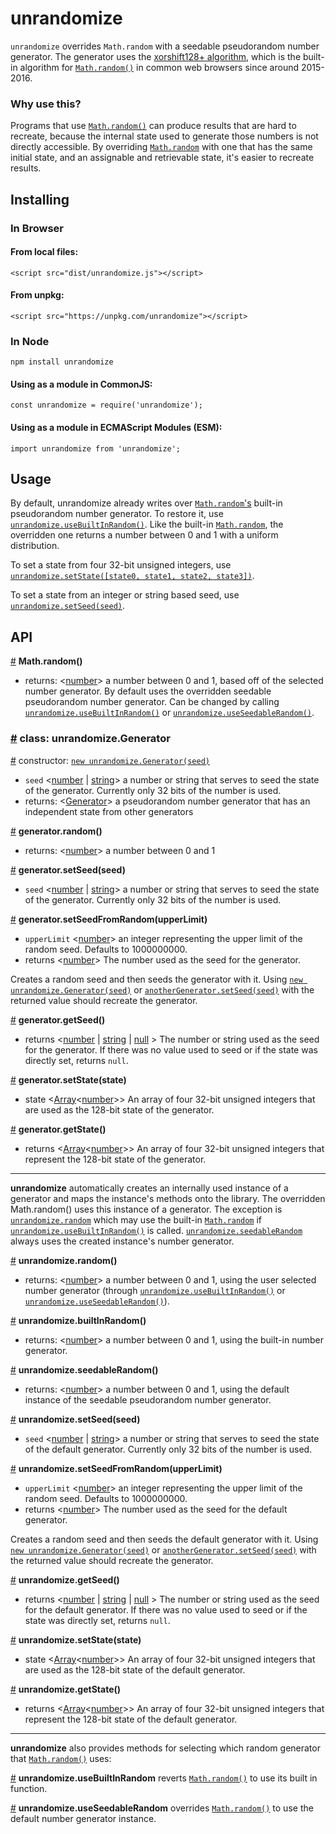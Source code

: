 # unrandomize
`unrandomize` overrides `Math.random` with a seedable pseudorandom number generator. The generator uses the [xorshift128+ algorithm][xorshift], which is the built-in algorithm for [`Math.random()`][Math-random] in common web browsers since around 2015-2016. 

### Why use this?
Programs that use [`Math.random()`][Math-random] can produce results that are hard to recreate, because the internal state used to generate those numbers is not directly accessible. By overriding [`Math.random`][Math-random] with one that has the same initial state, and an assignable and retrievable state, it's easier to recreate results.

## Installing
### In Browser
#### From local files:
```
<script src="dist/unrandomize.js"></script>
```
#### From unpkg:
```
<script src="https://unpkg.com/unrandomize"></script>
```
### In Node
```
npm install unrandomize
```
#### Using as a module in CommonJS:
```
const unrandomize = require('unrandomize');
```
#### Using as a module in ECMAScript Modules (ESM):
```
import unrandomize from 'unrandomize';
```

## Usage
By default, unrandomize already writes over [`Math.random`'s](#api-math-random) built-in pseudorandom number generator. To restore it, use [`unrandomize.useBuiltInRandom()`](#api-use-built-in-random). Like the built-in [`Math.random`][Math-random], the overridden one returns a number between 0 and 1 with a uniform distribution.

To set a state from four 32-bit unsigned integers, use [`unrandomize.setState([state0, state1, state2, state3])`](#api-unrandomize-set-state).

To set a state from an integer or string based seed, use [`unrandomize.setSeed(seed)`](#api-unrandomize-set-seed).

## API
<a name="api-math-random" href="#api-math-random">#</a> **Math.random()**
  * returns: &lt;[number][]&gt; a number between 0 and 1, based off of the selected number generator. By default uses the overridden seedable pseudorandom number generator. Can be changed by calling [`unrandomize.useBuiltInRandom()`](#api-use-built-in-random) or [`unrandomize.useSeedableRandom()`](#api-use-seedable-random).

### <a name="api-class-generator" href="#api-class-generator">#</a> class: unrandomize.Generator
<a name="api-class-generator-constructor" href="#api-class-generator-constructor">#</a> constructor: [`new unrandomize.Generator(seed)`](#api-class-generator)
  * `seed` &lt;[number][] | [string][]&gt; a number or string that serves to seed the state of the generator. Currently only 32 bits of the number is used.
  * returns: &lt;[Generator](#api-class-generator)&gt; a pseudorandom number generator that has an independent state from other generators

<a name="api-generator-random" href="#api-generator-random">#</a> **generator.random()**
  * returns: &lt;[number][]&gt; a number between 0 and 1

<a name="api-generator-set-seed" href="#api-generator-set-seed">#</a> **generator.setSeed(seed)**
  * `seed` &lt;[number][] | [string][]&gt; a number or string that serves to seed the state of the generator. Currently only 32 bits of the number is used.

<a name="api-generator-set-seed-from-random" href="#api-generator-set-seed-from-random">#</a> **generator.setSeedFromRandom(upperLimit)**
  * `upperLimit` &lt;[number][]&gt; an integer representing the upper limit of the random seed. Defaults to 1000000000.
  * returns &lt;[number][]&gt; The number used as the seed for the generator.

Creates a random seed and then seeds the generator with it. Using [`new unrandomize.Generator(seed)`](#api-class-generator) or [`anotherGenerator.setSeed(seed)`](#api-generator-set-seed) with the returned value should recreate the generator.

<a name="api-generator-get-seed" href="#api-generator-get-seed">#</a> **generator.getSeed()**
  * returns  &lt;[number][] | [string][] | [null][] &gt; The number or string used as the seed for the generator. If there was no value used to seed or if the state was directly set, returns `null`.

<a name="api-generator-set-state" href="#api-generator-set-state">#</a> **generator.setState(state)**
  * state &lt;[Array][]&lt;[number][]&gt;&gt; An array of four 32-bit unsigned integers that are used as the 128-bit state of the generator.

<a name="api-generator-get-state" href="#api-generator-get-state">#</a> **generator.getState()**
  * returns &lt;[Array][]&lt;[number][]&gt;&gt; An array of four 32-bit unsigned integers that represent the 128-bit state of the generator.
  
_____

**unrandomize** automatically creates an internally used instance of a generator and maps the instance's methods onto the library. The overridden Math.random() uses this instance of a generator. The exception is [`unrandomize.random`](#api-unrandomize-random) which may use the built-in [`Math.random`][Math-random] if [`unrandomize.useBuiltInRandom()`](#api-use-built-in-random) is called. [`unrandomize.seedableRandom`](#api-unrandomize-seedable-random) always uses the created instance's number generator.

<a name="api-unrandomize-random" href="#api-unrandomize-random">#</a> **unrandomize.random()**
  * returns: &lt;[number][]&gt; a number between 0 and 1, using the user selected number generator (through [`unrandomize.useBuiltInRandom()`](#api-use-built-in-random) or [`unrandomize.useSeedableRandom()`](#api-use-seedable-random)).

<a name="api-unrandomize-built-in-random" href="#api-unrandomize-built-in-random">#</a> **unrandomize.builtInRandom()**
  * returns: &lt;[number][]&gt; a number between 0 and 1, using the built-in number generator.

<a name="api-unrandomize-seedable-random" href="#api-unrandomize-seedable-random">#</a> **unrandomize.seedableRandom()**
  * returns: &lt;[number][]&gt; a number between 0 and 1, using the default instance of the seedable pseudorandom number generator.

<a name="api-unrandomize-set-seed" href="#api-unrandomize-set-seed">#</a> **unrandomize.setSeed(seed)**
  * `seed` &lt;[number][] | [string][]&gt; a number or string that serves to seed the state of the default generator. Currently only 32 bits of the number is used.

<a name="api-unrandomize-set-seed-from-random" href="#api-unrandomize-set-seed-from-random">#</a> **unrandomize.setSeedFromRandom(upperLimit)**
  * `upperLimit` &lt;[number][]&gt; an integer representing the upper limit of the random seed. Defaults to 1000000000.
  * returns &lt;[number][]&gt; The number used as the seed for the default generator.

Creates a random seed and then seeds the default generator with it. Using [`new unrandomize.Generator(seed)`](#api-class-generator) or [`anotherGenerator.setSeed(seed)`](#api-generator-set-seed) with the returned value should recreate the generator.

<a name="api-unrandomize-get-seed" href="#api-unrandomize-get-seed">#</a> **unrandomize.getSeed()**
  * returns &lt;[number][] | [string][] | [null][] &gt; The number or string used as the seed for the default generator. If there was no value used to seed or if the state was directly set, returns `null`.

<a name="api-unrandomize-set-state" href="#api-unrandomize-set-state">#</a> **unrandomize.setState(state)**
  * state &lt;[Array][]&lt;[number][]&gt;&gt; An array of four 32-bit unsigned integers that are used as the 128-bit state of the default generator.

<a name="api-unrandomize-get-state" href="#api-unrandomize-get-state">#</a> **unrandomize.getState()**
  * returns &lt;[Array][]&lt;[number][]&gt;&gt; An array of four 32-bit unsigned integers that represent the 128-bit state of the default generator.

_____

**unrandomize** also provides methods for selecting which random generator that [`Math.random()`](#api-math-random) uses:

<a name="api-use-built-in-random" href="#api-use-built-in-random">#</a> **unrandomize.useBuiltInRandom** reverts [`Math.random()`](#api-math-random) to use its built in function.

<a name="api-use-seedable-random" href="#api-use-seedable-random">#</a> **unrandomize.useSeedableRandom** overrides [`Math.random()`](#api-math-random) to use the default number generator instance.


[null]: https://developer.mozilla.org/en-US/docs/Web/JavaScript/Data_structures#null_type
[Array]: https://developer.mozilla.org/en-US/docs/Web/JavaScript/Reference/Global_Objects/Array
[string]: https://developer.mozilla.org/en-US/docs/Web/JavaScript/Data_structures#String_type
[number]: https://developer.mozilla.org/en-US/docs/Web/JavaScript/Data_structures#Number_type
[Math-random]: https://developer.mozilla.org/en-US/docs/Web/JavaScript/Reference/Global_Objects/Math/random
[xorshift]: https://en.wikipedia.org/wiki/xorshift
